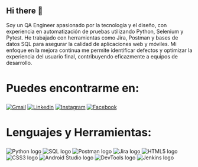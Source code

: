 ## Hi there 👋

Soy un QA Engineer apasionado por la tecnología y el diseño, con experiencia en automatización de pruebas utilizando Python, Selenium y Pytest. He trabajado con herramientas como Jira, Postman y bases de datos SQL para asegurar la calidad de aplicaciones web y móviles. Mi enfoque en la mejora continua me permite identificar defectos y optimizar la experiencia del usuario final, contribuyendo eficazmente a equipos de desarrollo.

<h2 style="font-size:30px;">Puedes encontrarme en:</h2>

[![Gmail](https://img.shields.io/badge/Gmail-D14836?style=for-the-badge&logo=gmail&logoColor=white)](mailto:alejandroreyes.dig@gmail.com)
[![Linkedin](https://img.shields.io/badge/LinkedIn-0077B5?style=for-the-badge&logo=linkedin&logoColor=white)](https://www.linkedin.com/in/alejandro-reyes-software-qa-engineer/)
[![Instagram](https://img.shields.io/badge/Instagram-E4405F?style=for-the-badge&logo=instagram&logoColor=white)](www.instagram.com)
[![Facebook](https://img.shields.io/badge/Facebook-1877F2?style=for-the-badge&logo=facebook&logoColor=white)]([www.instagram.com](https://www.facebook.com/alejandrrooo/))

<h2 style="font-size:30px;">Lenguajes y Herramientas:</h2>

<img src="https://img.shields.io/badge/Python-3776AB?style=for-the-badge&logo=python&logoColor=white" alt="Python logo" />
<img src="https://img.shields.io/badge/SQL-4479A1?style=for-the-badge&logo=postgresql&logoColor=white" alt="SQL logo" />
<img src="https://img.shields.io/badge/Postman-FF6C37?style=for-the-badge&logo=postman&logoColor=white" alt="Postman logo" />
<img src="https://img.shields.io/badge/Jira-0052CC?style=for-the-badge&logo=jira&logoColor=white" alt="Jira logo" />
<img src="https://img.shields.io/badge/HTML5-E34F26?style=for-the-badge&logo=html5&logoColor=white" alt="HTML5 logo" />
<img src="https://img.shields.io/badge/CSS3-1572B6?style=for-the-badge&logo=css3&logoColor=white" alt="CSS3 logo" />
<img src="https://img.shields.io/badge/Android_Studio-3DDC84?style=for-the-badge&logo=android-studio&logoColor=white" alt="Android Studio logo" />
<img src="https://img.shields.io/badge/DevTools-0088CC?style=for-the-badge&logo=google-chrome&logoColor=white" alt="DevTools logo" />
<img src="https://img.shields.io/badge/Jenkins-D24939?style=for-the-badge&logo=jenkins&logoColor=white" alt="Jenkins logo" />









<!--
**Alejandrrooo/Alejandrrooo** is a ✨ _special_ ✨ repository because its `README.md` (this file) appears on your GitHub profile.


Here are some ideas to get you started:

- 🔭 I’m currently working on ...
- 🌱 I’m currently learning ...
- 👯 I’m looking to collaborate on ...
- 🤔 I’m looking for help with ...
- 💬 Ask me about ...
- 📫 How to reach me: ...
- 😄 Pronouns: ...
- ⚡ Fun fact: ...
-->
